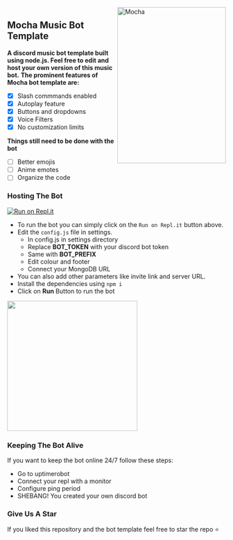<img height="360" width="250" align="right" alt="Mocha" src="https://cdn.discordapp.com/attachments/912972201282637846/999735623931936768/MochaRepo.png">

## Mocha Music Bot Template
**A discord music bot template built using node.js. Feel free to edit and host your own version of this music bot.**
**The prominent features of Mocha bot template are:**
- [x] Slash commmands enabled
- [x] Autoplay feature
- [x] Buttons and dropdowns
- [x] Voice Filters
- [x] No customization limits

**Things still need to be done with the bot**
- [ ] Better emojis
- [ ] Anime emotes
- [ ] Organize the code

### Hosting The Bot
[![Run on Repl.it](https://repl.it/badge/github/shivamkun/mocha)](https://replit.com/github/shivamkun/mocha)

- To run the bot you can simply click on the `Run on Repl.it` button above.
- Edit the `config.js` file in settings.
    - In config.js in settings directory
    - Replace **BOT_TOKEN** with your discord bot token
    - Same with **BOT_PREFIX**
    - Edit colour and footer
    - Connect your MongoDB URL
- You can also add other parameters like invite link and server URL.
- Install the dependencies using `npm i`
- Click on **Run** Button to run the bot

<img src="https://user-images.githubusercontent.com/91766105/180533625-5092813b-e85b-4d83-b39b-dc1536c8888d.gif" width="300px"/>


### Keeping The Bot Alive

If you want to keep the bot online 24/7 follow these steps:
- Go to uptimerobot 
- Connect your repl with a monitor
- Configure ping period
- SHEBANG! You created your own discord bot

### Give Us A Star
If you liked this repository and the bot template feel free to star the repo :star:
